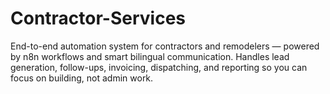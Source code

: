 # Contractor-Services
End-to-end automation system for contractors and remodelers — powered by n8n workflows and smart bilingual communication. Handles lead generation, follow-ups, invoicing, dispatching, and reporting so you can focus on building, not admin work.
